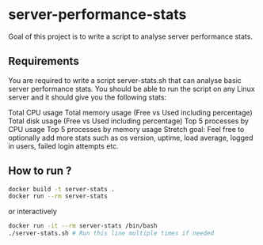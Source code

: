 # server-performance-stats
Goal of this project is to write a script to analyse server performance stats.


## Requirements
You are required to write a script server-stats.sh that can analyse basic server performance stats. You should be able to run the script on any Linux server and it should give you the following stats:

Total CPU usage
Total memory usage (Free vs Used including percentage)
Total disk usage (Free vs Used including percentage)
Top 5 processes by CPU usage
Top 5 processes by memory usage
Stretch goal: Feel free to optionally add more stats such as os version, uptime, load average, logged in users, failed login attempts etc.


## How to run ?

```bash
docker build -t server-stats .
docker run --rm server-stats
````

or interactively

```bash
docker run -it --rm server-stats /bin/bash
./server-stats.sh # Run this line multiple times if needed
```